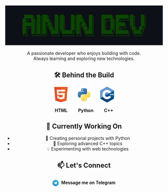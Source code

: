 ![logo](https://github.com/AinunDev/AinunDEV/blob/main/Banner.png)
<div align="center">

A passionate developer who enjoys building with code.  
Always learning and exploring new technologies.

## 🛠️ Behind the Build

<p align="center">
  <img src="https://github.com/AinunDev/AinunDEV/blob/main/html.png" alt="HTML" width="50" height="50" style="margin: 0 10px;"/>
  <img src="https://github.com/AinunDev/AinunDEV/blob/main/python.png" alt="Python" width="50" height="50" style="margin: 0 10px;"/>
  <img src="https://github.com/AinunDev/AinunDEV/blob/main/cpp.png" alt="C++" width="50" height="50" style="margin: 0 10px;"/>
</p>

<p align="center">
  <span style="margin: 0 15px; font-weight:bold;">HTML</span>
  <span style="margin: 0 15px; font-weight:bold;">Python</span>
  <span style="margin: 0 15px; font-weight:bold;">C++</span>
</p>

## 📌 Currently Working On

- 🔭 Creating personal projects with Python  
- 🌱 Exploring advanced C++ topics  
- 💡 Experimenting with web technologies

## 📫 Let's Connect

<p align="center">
  <a href="https://t.me/alnawnak" style="text-decoration: none; color: inherit;">
    <span style="display: inline-flex; align-items: center; gap: 8px; background: white; padding: 6px 12px; border-radius: 8px;">
      <img src="https://github.com/AinunDev/AinunDEV/blob/main/telegram.png" width="20" height="20" style="display: inline-block; margin-top: 2px;" />
      <span style="color: black; font-weight: 600;">Message me on Telegram</span>
    </span>
  </a>
</p>

</div>
